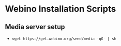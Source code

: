 # Webino Installation Scripts

## Media server setup

- `wget https://get.webino.org/seed/media -qO- | sh`
